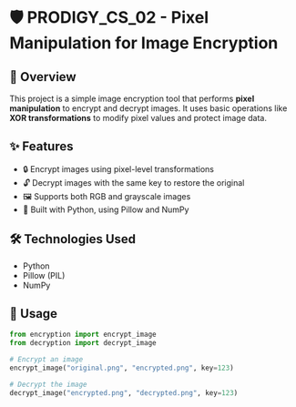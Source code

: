 # 🛡️ PRODIGY_CS_02 - Pixel Manipulation for Image Encryption

## 📌 Overview
This project is a simple image encryption tool that performs **pixel manipulation** to encrypt and decrypt images. It uses basic operations like **XOR transformations** to modify pixel values and protect image data.

## ✨ Features
- 🔒 Encrypt images using pixel-level transformations
- 🔓 Decrypt images with the same key to restore the original
- 🖼️ Supports both RGB and grayscale images
- 🐍 Built with Python, using Pillow and NumPy

## 🛠️ Technologies Used
- Python
- Pillow (PIL)
- NumPy

## 🚀 Usage
```python
from encryption import encrypt_image
from decryption import decrypt_image

# Encrypt an image
encrypt_image("original.png", "encrypted.png", key=123)

# Decrypt the image
decrypt_image("encrypted.png", "decrypted.png", key=123)

